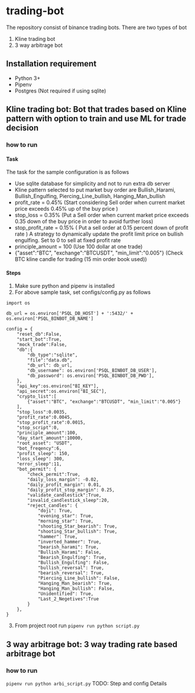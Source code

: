 # trading-bot
The repository consist of binance trading bots. There are two types of bot
1. Kline trading bot
2. 3 way arbitrage bot 

## Installation requirement
* Python 3+
* Pipenv
* Postgres (Not required if using sqlite)
## Kline trading bot: Bot that trades based on Kline pattern with option to train and use ML for trade decision
### how to run
#### Task
The task for the sample configuration is as follows
* Use sqlite database for simplicity and not to run extra db server
* Kline pattern selected to put market buy order are Bullish_Harami, Bullish_Engulfing, Piercing_Line_bullish, Hanging_Man_bullish
* profit_rate = 0.45% (Start considering Sell order when current market price exceeds 0.45% up of the buy price )
* stop_loss = 0.35% (Put a Sell order when current market price exceeds 0.35 down of the buy price in order to avoid further loss)
* stop_profit_rate = 0.15% ( Put a sell order at 0.15 percent down of profit rate ) A strategy to dynamically update the profit limit price on bullish engulfing. Set to 0 to sell at fixed profit rate
* principle_amount = 100 (Use 100 dollar at one trade)
* {"asset":"BTC", "exchange":"BTCUSDT", "min_limit":"0.005"} (Check BTC kline candle for trading (15 min order book used))

#### Steps
1. Make sure python and pipenv is installed
2. For above sample task, set configs/config.py as follows

```
import os

db_url = os.environ['PSQL_DB_HOST'] + ':5432/' + os.environ['PSQL_BINBOT_DB_NAME']

config = {
    "reset_db":False,
    "start_bot":True,
    "mock_trade":False,    
    "db":{
        "db_type":"sqlite",
        "file":"data.db",
        "db_url": db_url,
        "db_username": os.environ['PSQL_BINBOT_DB_USER'],
        "db_password": os.environ['PSQL_BINBOT_DB_PWD'],    
    },
    "api_key":os.environ["BI_KEY"],
    "api_secret":os.environ["BI_SEC"],
    "crypto_list":[
        {"asset":"BTC", "exchange":"BTCUSDT", "min_limit":"0.005"}
    ],
    "stop_loss":0.0035,
    "profit_rate":0.0045,
    "stop_profit_rate":0.0015,
    "stop_script":0,
    "principle_amount":100,
    "day_start_amount":10000,
    "root_asset": "USDT",
    "bot_freqency":6,
    "profit_sleep": 150,
    "loss_sleep": 300,
    "error_sleep":11,
    "bot_permit": {
        "check_permit":True,
        "daily_loss_margin": -0.02,
        "daily_profit_margin": 0.01,
        "daily_profit_stop_margin": 0.25,
        "validate_candlestick":True,
        "invalid_candlestick_sleep":20,
        "reject_candles": {
            "doji": True,
            "evening_star": True,
            "morning_star": True,
            "shooting_Star_bearish": True,
            "shooting_Star_bullish": True,
            "hammer": True,
            "inverted_hammer": True,
            "bearish_harami": True,
            "Bullish_Harami": False,
            "Bearish_Engulfing": True,
            "Bullish_Engulfing": False,
            "bullish_reversal": True,
            "bearish_reversal": True,
            "Piercing_Line_bullish": False,
            "Hanging_Man_bearish": True,
            "Hanging_Man_bullish": False,
            "Unidentified": True,
            "Last_2_Negetives":True
        }
    },
}
```
3. From project root run ```pipenv run python script.py ```


## 3 way arbitrage bot: 3 way trading rate based arbitrage bot
### how to run
```pipenv run python arbi_script.py```
TODO: Step and config Details
